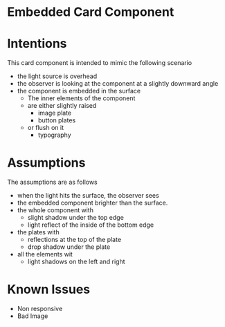 # Embedded Card Component

# Intentions

This card component is intended to mimic the following scenario

- the light source is overhead
- the observer is looking at the component at a slightly downward angle
- the component is embedded in the surface
  - The inner elements of the component
  - are either slightly raised
    - image plate
    - button plates
  - or flush on it
    - typography

# Assumptions

The assumptions are as follows

- when the light hits the surface, the observer sees
- the embedded component brighter than the surface.
- the whole component with
  - slight shadow under the top edge
  - light reflect of the inside of the bottom edge
- the plates with
  - reflections at the top of the plate
  - drop shadow under the plate
- all the elements wit
  - light shadows on the left and right

# Known Issues

- Non responsive
- Bad Image
